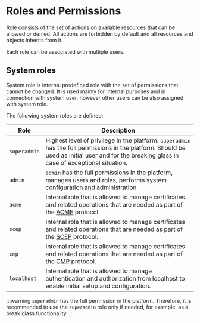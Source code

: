 # Roles and Permissions

Role consists of the set of actions on available resources that can be allowed or denied. All actions are forbidden by default and all resources and objects inherits from it.

Each role can be associated with multiple users.

## System roles

System role is internal predefined role with the set of permissions that cannot be changed.
It is used mainly for internal purposes and in connection with system user, however other users can be also assigned with system role. 

The following system roles are defined:

| Role         | Description                                                                                                                                                                                    |
|--------------|------------------------------------------------------------------------------------------------------------------------------------------------------------------------------------------------|
| `superadmin` | Highest level of privilege in the platform. `superadmin` has the full permissions in the platform. Should be used as initial user and for the breaking glass in case of exceptional situation. |
| `admin`      | `admin` has the full permissions in the platform, manages users and roles, performs system configuration and administration.                                                                   |
| `acme`       | Internal role that is allowed to manage certificates and related operations that are needed as part of the [ACME](../../../protocols/acme/overview) protocol.                                  |
| `scep`       | Internal role that is allowed to manage certificates and related operations that are needed as part of the [SCEP](../../../protocols/scep/overview) protocol.                                  |
| `cmp`        | Internal role that is allowed to manage certificates and related operations that are needed as part of the [CMP](../../../protocols/cmp/overview) protocol.                                    |
| `localhost`  | Internal role that is allowed to manage authentication and authorization from localhost to enable initial setup and configuration.                                                             |

:::warning
`superadmin` has the full permission in the platform. Therefore, it is recommended to use the `superadmin` role only if needed, for example, as a break glass functionality.
:::
